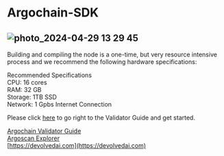 # Argochain-SDK
![photo_2024-04-29 13 29 45](https://github.com/Devolved-AI/Argochain/assets/96510238/9989a2c0-dbdf-4baa-b8fc-54e3c75f7445)
------------------
Building and compiling the node is a one-time, but very resource intensive process and we recommend the following hardware specifications:

Recommended Specifications\
CPU: 16 cores \
RAM: 32 GB\
Storage: 1TB SSD\
Network: 1 Gpbs Internet Connection

Please click [here](https://devolved-ai.gitbook.io/argochain-validator-guide) to go right to the Validator Guide and get started.

[Argochain Validator Guide](https://devolved-ai.gitbook.io/argochain-validator-guide)\
[Argoscan Explorer](https://explorer.argoscan.net)\
[https://devolvedai.com](https://devolvedai.com)
